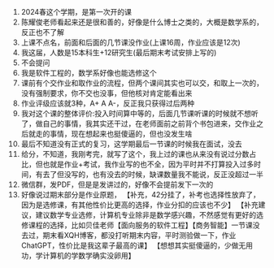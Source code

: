 1. 2024春这个学期，是第一次开的课
2. 陈耀俊老师看起来还是很和善的，好像是什么博士之类的，大概是数学系的，反正也不了解
3. 上课不点名，前面和后面的几节课没作业(上课16周，作业应该是12次)
4. 我这届，人数是15本科生+12研究生(最后期末考试安排上写的)
5. 不会提问
6. 我是软件工程的，数学系好像也能选修这个
7. 课前有个交作业和取作业的流程，但两个课间其实也可以交，和取上一次的，没有强制要求，你不交也没事，但他核对肯定能看出来
8. 作业评级应该就3种，A+ A A-，反正我只获得过后两种
9. 我对这个课的整体评价:投入时间算中等的，后面几节课听课的时候就不想听了，做自己的事情，我其实还干过，在老师面前之前背个书包进来，交作业之后就走的事情，现在想起来也挺傻逼的，但也没发生啥
10. 最后不知道没有正式的复习，这学期最后一节课的时候我在面试，没去
11. 给分，不知道，我刚考完，就写了这个，我上过的课也从来没有说过分数占比，但也就是作业+考试，我作业写的也不全，因为平时并不打算投入过多时间，有去了但没写的，也有没去的时候，缺课数量我不能说，反正没超过一半
12. 微信群，发PDF，但是是发讲过的，好像不会提前发下一次的
13. 好像说过期末部分是作业原题，
【补充，42分挂了，补考也选择性放弃了，因为是选修课，有其他性价比更高的选择，作业分扣的应该也不少】
【补充建议，建议数学专业选修，计算机专业除非是数学感兴趣，不然感觉有更好的选修课程的选择，比如贝佳老师【面向服务的软件工程】【商务智能】一节课没去过，期末看XQH博客，都没打听期末内容，平时测验做一下，作业ChatGPT，性价比是我这辈子最高的课】
【想想其实挺傻逼的，少做无用功，学计算机的学数学确实没卵用】


